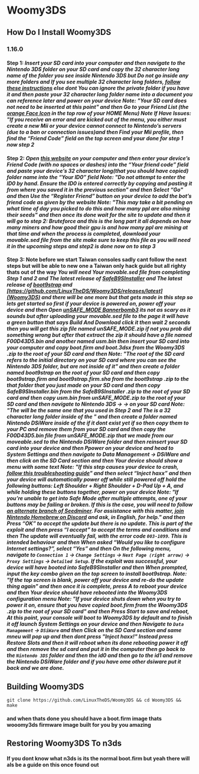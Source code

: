 # Woomy3DS
## How Do I Install Woomy3DS
### 1.16.0
#### Step 1: *Insert your SD card into your computer and then navigate to the Nintendo 3DS folder on your SD card and copy the 32 character long name of the folder you see inside Nintendo 3DS but Do not go inside any more folders and If you see multiple 32 character long folders, [follow these instructions](https://3ds.hacks.guide/troubleshooting#multiple-long-folder-names-in-nintendo-3ds-folder) else dont You can ignore the private folder if you have it and then paste your 32 character long folder name into a document you can reference later and power on your device Note: "Your SD card does not need to be inserted at this point" and then Go to your Friend List (the [orange Face Icon](https://3ds.hacks.guide/images/friend-list-icon.png) in the top row of your HOME Menu) Note If Have Issues: "If you receive an error and are kicked out of the menu, you either must create a new Mii or your device cannot connect to Nintendo’s servers (due to a ban or connection issues)and then Find your Mii profile, then find the “Friend Code” field on the top screen and your done for step 1 now step 2*
#### Step 2: *Open [this website](https://seedminer.hacks.guide/) on your computer and then enter your device’s Friend Code (with no spaces or dashes) into the “Your friend code” field and paste your device’s 32 character long(that you should have copied) folder name into the “Your ID0” field Note: "Do not attempt to enter the ID0 by hand. Ensure the ID0 is entered correctly by copying and pasting it from where you saved it in the previous section" and then Select “Go" and then Use the “Register Friend” button on your device to add the bot’s friend code as given by the website Note: "This may take a bit pending on what time of day you picked to do this and how many ppl are also mining their seeds" and then once its done wait for the site to update and then it will go to step 2: Bruteforce and this is the long part it all depends on how many miners and how good their gpu is and how many ppl are mining at that time and when the process is completed, download your movable.sed file from the site make sure to keep this file as you will need it in the upcoming steps and step2 is done now on to step 3*
#### Step 3: Note before we start Taiwan consoles sadly cant follow the next steps but will be able to new one a Taiwan only hack guide but all righty thats out of the way *You will need Your movable.sed file from completing Step 1 and 2 and The latest release of [SafeB9SInstaller](https://github.com/d0k3/SafeB9SInstaller/releases/download/v0.0.7/SafeB9SInstaller-20170605-122940.zip) and The latest release of [boot9strap](https://github.com/SciresM/boot9strap/releases/download/1.4/boot9strap-1.4.zip) and [https://github.com/LinuxTheDS/Woomy3DS/releases/latest](Woomy3DS) and there will be one more but that gets made in this step so lets get started so first if your device is powered on, power off your device and then Open [unSAFE_MODE Bannerbomb3](https://3ds.nhnarwhal.com/3dstools/unsafemode.php) its not as scary as it sounds but after uploading your movable.sed file to the page it will have a green button that says Build And Download click it then wait 2 seconds then you will get this zip file named unSAFE_MODE.zip if not you prob did something wrong but after that extract the zip it should have a file named F00D43D5.bin and another named usm.bin then insert your SD card into your computer and copy boot.firm and boot.3dsx from the Woomy3DS .zip to the root of your SD card and then Note: "The root of the SD card refers to the initial directory on your SD card where you can see the Nintendo 3DS folder, but are not inside of it" and then create a folder named boot9strap on the root of your SD card and then copy boot9strap.firm and boot9strap.firm.sha from the boot9strap .zip to the that folder that you just made on your SD card and then copy SafeB9SInstaller.bin from the SafeB9SInstaller .zip to the root of your SD card and then copy usm.bin from unSAFE_MODE.zip to the root of your SD card and then navigate to Nintendo 3DS -> <ID0> -> <ID1> on your SD card Note: "The <ID0> will be the same one that you used in Step 2 and The <ID1> is a 32 character long folder inside of the <ID0>" and then create a folder named Nintendo DSiWare inside of the <ID1> if it dont exist yet if so then copy them to your PC and remove them from your SD card and then copy the F00D43D5.bin file from unSAFE_MODE.zip that we made from our moveable.sed to the Nintendo DSiWare folder and then reinsert your SD card into your device and then Ppower on your device and head to System Settings and then navigate to Data Management -> DSiWare and then click on the SD Card section and then Your device should show a menu with some text Note: "If this step causes your device to crash, [follow this troubleshooting guide](https://3ds.hacks.guide/troubleshooting#dsiware-management-menu-crashes-without-showing-usm-menu)" and then select “Inject haxx” and then your device will automatically power off while still powered off hold the following buttons: Left Shoulder + Right Shoulder + D-Pad Up + A, and while holding these buttons together, power on your device Note: "If you’re unable to get into Safe Mode after multiple attempts, one of your buttons may be failing or broken. If this is the case, you will need to follow [an alternate branch of Seedminer](https://3ds.hacks.guide/bannerbomb3). For assistance with this matter, [join Nintendo Homebrew on Discord](https://discord.gg/MWxPgEp) and ask, in English, for help." and then Press “OK” to accept the update but there is no update. This is part of the exploit and then press “I accept” to accept the terms and conditions and then The update will eventually fail, with the error code ```003-1099```. This is intended behaviour and then When asked “Would you like to configure Internet settings?”, select “Yes” and then On the following menu, navigate to ```Connection 1``` -> ```Change Settings``` -> ```Next Page (right arrow)``` -> ```Proxy Settings``` -> ```Detailed Setup```. If the exploit was successful, your device will have booted into SafeB9SInstaller and then When prompted, input the key combo given on the top screen to install boot9strap. Note: "If the top screen is blank, power off your device and re-do the update thing again" and then once it is complete, press A to reboot your device and then Your device should have rebooted into the Woomy3DS configuration menu Note: "If your device shuts down when you try to power it on, ensure that you have copied boot.firm from the Woomy3DS .zip to the root of your SD card" and then Press Start to save and reboot, At this point, your console will boot to Woomy3DS by default and to finish it off launch System Settings on your device and then Navigate to ```Data Management``` -> ```DSiWare``` and then Click on the SD Card section and same mneu will pop up and then dont press "Inject haxx!" Instead press Restore Slots and then it will reboot when its done rebooting power it off and then remove the sd card and put it in the computer then go back to the ```Nintendo 3DS``` folder and then the id0 and then go to the id1 and remove the Nintendo DSiWare folder and if you have ome other dsiware put it back and we are done.*

## Building Woomy3DS
```
git clone https://github.com/LinuxTheDS/Woomy3DS && cd Woomy3DS && make
```
#### and when thats done you should have a boot.firm image thats wooomy3ds firmware image built for you by you amazing
## Restoring Woomy3DS To n3ds
#### If you dont know what n3ds is its the normal boot.firm but yeah there will als be a guide on this once found out
